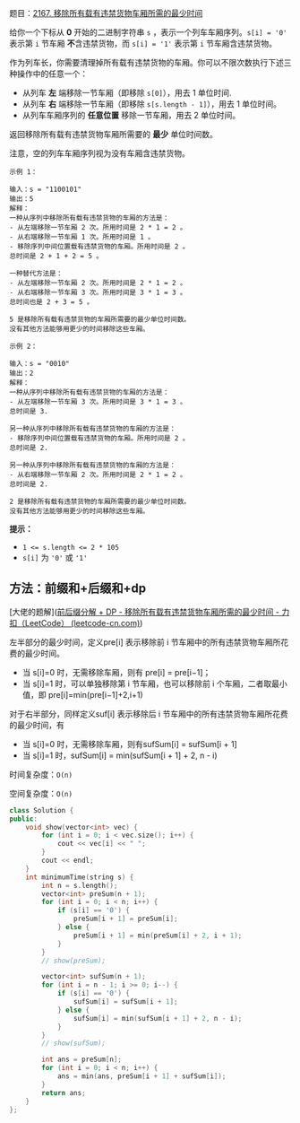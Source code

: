 题目：[2167. 移除所有载有违禁货物车厢所需的最少时间](https://leetcode.cn/problems/minimum-time-to-remove-all-cars-containing-illegal-goods/)



给你一个下标从 **0** 开始的二进制字符串 `s` ，表示一个列车车厢序列。`s[i] = '0'` 表示第 `i` 节车厢 **不**含违禁货物，而 `s[i] = '1'` 表示第 `i` 节车厢含违禁货物。

作为列车长，你需要清理掉所有载有违禁货物的车厢。你可以不限次数执行下述三种操作中的任意一个：

-  从列车 **左** 端移除一节车厢（即移除 `s[0]`），用去 1 单位时间.
- 从列车 **右** 端移除一节车厢（即移除 `s[s.length - 1]`），用去 1 单位时间。
- 从列车车厢序列的 **任意位置** 移除一节车厢，用去 2 单位时间。

返回移除所有载有违禁货物车厢所需要的 **最少** 单位时间数。

注意，空的列车车厢序列视为没有车厢含违禁货物。

```
示例 1：

输入：s = "1100101"
输出：5
解释：
一种从序列中移除所有载有违禁货物的车厢的方法是：
- 从左端移除一节车厢 2 次。所用时间是 2 * 1 = 2 。
- 从右端移除一节车厢 1 次。所用时间是 1 。
- 移除序列中间位置载有违禁货物的车厢。所用时间是 2 。
总时间是 2 + 1 + 2 = 5 。

一种替代方法是：
- 从左端移除一节车厢 2 次。所用时间是 2 * 1 = 2 。
- 从右端移除一节车厢 3 次。所用时间是 3 * 1 = 3 。
总时间也是 2 + 3 = 5 。

5 是移除所有载有违禁货物的车厢所需要的最少单位时间数。
没有其他方法能够用更少的时间移除这些车厢。

示例 2：

输入：s = "0010"
输出：2
解释：
一种从序列中移除所有载有违禁货物的车厢的方法是：
- 从左端移除一节车厢 3 次。所用时间是 3 * 1 = 3 。
总时间是 3.

另一种从序列中移除所有载有违禁货物的车厢的方法是：
- 移除序列中间位置载有违禁货物的车厢。所用时间是 2 。
总时间是 2.

另一种从序列中移除所有载有违禁货物的车厢的方法是：
- 从右端移除一节车厢 2 次。所用时间是 2 * 1 = 2 。
总时间是 2.

2 是移除所有载有违禁货物的车厢所需要的最少单位时间数。
没有其他方法能够用更少的时间移除这些车厢。
```

**提示：**

- `1 <= s.length <= 2 * 105`
- `s[i]` 为 `'0'` 或 `'1'`



## 方法：前缀和+后缀和+dp

[大佬的题解]([前后缀分解 + DP - 移除所有载有违禁货物车厢所需的最少时间 - 力扣（LeetCode） (leetcode-cn.com)](https://leetcode-cn.com/problems/minimum-time-to-remove-all-cars-containing-illegal-goods/solution/qian-hou-zhui-fen-jie-dp-by-endlesscheng-6u1b/))

左半部分的最少时间，定义pre[i] 表示移除前 i 节车厢中的所有违禁货物车厢所花费的最少时间。

- 当 s[i]=0 时，无需移除车厢，则有 pre[i] = pre[i−1]；
- 当 s[i]=1 时，可以单独移除第 i 节车厢，也可以移除前 i 个车厢，二者取最小值，即 pre[i]=min(pre[i−1]+2,i+1)

对于右半部分，同样定义suf[i] 表示移除后 i 节车厢中的所有违禁货物车厢所花费的最少时间，有

- 当 s[i]=0 时，无需移除车厢，则有sufSum[i] = sufSum[i + 1]
- 当 s[i]=1 时，sufSum[i] = min(sufSum[i + 1] + 2, n - i)

时间复杂度：`O(n)`

空间复杂度：`O(n)`

```cpp
class Solution {
public:
    void show(vector<int> vec) {
        for (int i = 0; i < vec.size(); i++) {
            cout << vec[i] << " ";
        }
        cout << endl;
    }
    int minimumTime(string s) {
        int n = s.length();
        vector<int> preSum(n + 1);
        for (int i = 0; i < n; i++) {
            if (s[i] == '0') {
                preSum[i + 1] = preSum[i];
            } else {
                preSum[i + 1] = min(preSum[i] + 2, i + 1);
            }
        }
        // show(preSum);

        vector<int> sufSum(n + 1);
        for (int i = n - 1; i >= 0; i--) {
            if (s[i] == '0') {
                sufSum[i] = sufSum[i + 1];
            } else {
                sufSum[i] = min(sufSum[i + 1] + 2, n - i);
            }
        }
        // show(sufSum);

        int ans = preSum[n];
        for (int i = 0; i < n; i++) {
            ans = min(ans, preSum[i + 1] + sufSum[i]);
        }
        return ans;
    }
};
```
